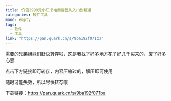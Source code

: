 ```yaml
---
title: 价值2999元小红书电商运营从入门到精通
categories: 软件工具
mood: empty
tags:
  - 软件
  - 工具
link: "https://pan.quark.cn/s/9ba192f071ba"
---
```





需要的兄弟姐妹们赶快转存啦，这是我找了好多地方花了好几千买来的，废了好多心思




点击下方链接即可转存，内容压缩过的，解压即可使用




随时可能失效，所以尽快转存哦







下载链接：https://pan.quark.cn/s/9ba192f071ba














